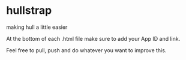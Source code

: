 hullstrap
=========

making hull a little easier


At the bottom of each .html file make sure to add your App ID and link.

Feel free to pull, push and do whatever you want to improve this.
